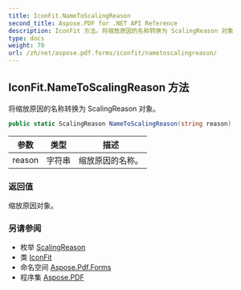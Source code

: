 ```yaml
---
title: IconFit.NameToScalingReason
second_title: Aspose.PDF for .NET API Reference
description: IconFit 方法。将缩放原因的名称转换为 ScalingReason 对象
type: docs
weight: 70
url: /zh/net/aspose.pdf.forms/iconfit/nametoscalingreason/
---
```

## IconFit.NameToScalingReason 方法

将缩放原因的名称转换为 ScalingReason 对象。

```csharp
public static ScalingReason NameToScalingReason(string reason)
```

| 参数 | 类型 | 描述 |
| --- | --- | --- |
| reason | 字符串 | 缩放原因的名称。 |

### 返回值

缩放原因对象。

### 另请参阅

* 枚举 [ScalingReason](../../scalingreason/)
* 类 [IconFit](../)
* 命名空间 [Aspose.Pdf.Forms](../../../aspose.pdf.forms/)
* 程序集 [Aspose.PDF](../../../)